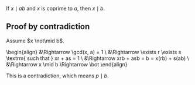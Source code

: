 If $x \mid ab$ and $x$ is coprime to $a$, then $x \mid b$.

## Proof by contradiction

Assume $x \not\mid b$.

\begin{align}
&\Rightarrow \gcd(x, a) = 1
\\ &\Rightarrow \exists r \exists s \textrm{ such that } xr + as = 1
\\ &\Rightarrow xrb + asb = b = x(rb) + s(ab)
\\ &\Rightarrow x \mid b \Rightarrow \bot
\end{align}

This is a contradiction, which means $p \mid b$.
